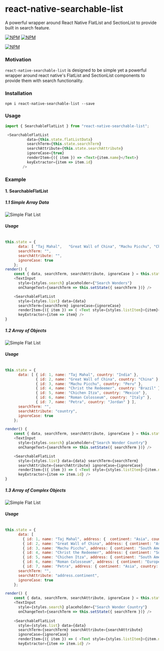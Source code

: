 # react-native-searchable-list

A powerful wrapper around React Native FlatList and SectionList to provide built in search feature.

[![NPM](https://img.shields.io/npm/v/npm.svg?style=for-the-badge)](https://www.npmjs.com/package/react-native-searchable-list) [![NPM](https://img.shields.io/npm/dw/localeval.svg?style=for-the-badge)](https://www.npmjs.com/package/react-native-searchable-list)

[![NPM](https://nodei.co/npm/react-native-searchable-list.png?downloads=true&downloadRank=true&stars=true)](https://nodei.co/npm/react-native-searchable-list/)

### Motivation

`react-native-searchable-list` is designed to be simple yet a powerful wrapper around react native's FlatList and SectionList components to provide them with search functionality.

### Installation

```shell
npm i react-native-searchable-list --save
```

### Usage

```js
import { SearchableFlatList } from "react-native-searchable-list";

 <SearchableFlatList
          data={this.state.flatListData}
          searchTerm={this.state.searchTerm}
          searchAttribute={this.state.searchAttribute}
          ignoreCase={true}
          renderItem={({ item }) => <Text>{item.name}</Text>}
          keyExtractor={item => item.id}
        />
``` 

### Example

#### 1. SearchableFlatList

##### 1.1 Simple Array Data

![Simple Flat List](https://github.com/Chandrasekar-G/RNSearchableListDemo/blob/master/Assets/FlatList-1.gif)

##### Usage
```js

this.state = {
      data: [ "Taj Mahal",   "Great Wall of China", "Machu Picchu", "Christ the Redeemer", "Chichen Itza", "Roman Colosseum", "Petra" ],
      searchTerm: "",
      searchAttribute: "",
      ignoreCase: true
    };
render() {
    const { data, searchTerm, searchAttribute, ignoreCase } = this.state;
    <TextInput
      style={styles.search} placeholder={"Search Wonders"}
      onChangeText={searchTerm => this.setState({ searchTerm })} />

    <SearchableFlatList 
      style={styles.list} data={data}
      searchTerm={searchTerm} ignoreCase={ignoreCase} 
      renderItem={({ item }) => ( <Text style={styles.listItem}>{item}</Text> )}
      keyExtractor={item => item} />
}

```
##### 1.2 Array of Objects

![Simple Flat List](https://github.com/Chandrasekar-G/RNSearchableListDemo/blob/master/Assets/FlatList-2.gif)

##### Usage
```js

this.state = {
      data: [ { id: 1, name: "Taj Mahal", country: "India" },
              { id: 2, name: "Great Wall of China", country: "China" },
              { id: 3, name: "Machu Picchu", country: "Peru" }, 
              { id: 4, name: "Christ the Redeemer", country: "Brazil" },
              { id: 5, name: "Chichen Itza", country: "Mexico" },
              { id: 6, name: "Roman Colosseum", country: "Italy" },
              { id: 7, name: "Petra", country: "Jordan" } ],
      searchTerm: "",
      searchAttribute: "country",
      ignoreCase: true
    };

render() {
    const { data, searchTerm, searchAttribute, ignoreCase } = this.state;
    <TextInput
      style={styles.search} placeholder={"Search Wonder Country"}
      onChangeText={searchTerm => this.setState({ searchTerm })} />

    <SearchableFlatList 
      style={styles.list} data={data} searchTerm={searchTerm}
      searchAttribute={searchAttribute} ignoreCase={ignoreCase}
      renderItem={({ item }) => ( <Text style={styles.listItem}>{item.name}</Text> )}
      keyExtractor={item => item.id} />
}

```

##### 1.3 Array of Complex Objects

![Simple Flat List](https://github.com/Chandrasekar-G/RNSearchableListDemo/blob/master/Assets/FlatList-3.gif)

##### Usage
```js

this.state = {
      data: [
        { id: 1, name: "Taj Mahal", address: {  continent: "Asia", country: "India" } },
        { id: 2, name: "Great Wall of China", address: { continent: "Asia", country: "China" } },
        { id: 3, name: "Machu Picchu", address: { continent: "South America", country: "Peru" } },
        { id: 4, name: "Christ the Redeemer", address: { continent: "South America", country: "Brazil" } },
        { id: 5, name: "Chichen Itza", address: { continent: "South America", country: "Mexico" } },
        { id: 6, name: "Roman Colosseum", address: { continent: "Europe", country: "Italy" } },
        { id: 7, name: "Petra", address: { continent: "Asia", country: "Jordan" } } ],
      searchTerm: "",
      searchAttribute: "address.continent",
      ignoreCase: true
    };

render() {
    const { data, searchTerm, searchAttribute, ignoreCase } = this.state;
    <TextInput
      style={styles.search} placeholder={"Search Wonder Country"}
      onChangeText={searchTerm => this.setState({ searchTerm })} />
    
    <SearchableFlatList
      style={styles.list} data={data} 
      searchTerm={searchTerm} searchAttribute={searchAttribute} 
      ignoreCase={ignoreCase} 
      renderItem={({ item }) => ( <Text style={styles.listItem}>{item.name}</Text> )}
      keyExtractor={item => item.id} />
```








































